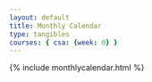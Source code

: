 ```yaml
---
layout: default
title: Monthly Calendar
type: tangibles
courses: { csa: {week: 0} }
---
```



{% include monthlycalendar.html %}